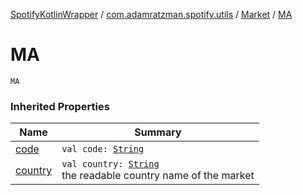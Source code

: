 [SpotifyKotlinWrapper](../../index.md) / [com.adamratzman.spotify.utils](../index.md) / [Market](index.md) / [MA](./-m-a.md)

# MA

`MA`

### Inherited Properties

| Name | Summary |
|---|---|
| [code](code.md) | `val code: `[`String`](https://kotlinlang.org/api/latest/jvm/stdlib/kotlin/-string/index.html) |
| [country](country.md) | `val country: `[`String`](https://kotlinlang.org/api/latest/jvm/stdlib/kotlin/-string/index.html)<br>the readable country name of the market |
